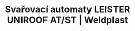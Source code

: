 ---
Link: "file:/Users/vinayakpatel/Downloads/www.weldplast.cz/sk/novinky/zvaracie-automaty-leister-uniroof-atst"
product_name: "null"
product_id: "null"
title: "Svařovací automaty LEISTER UNIROOF AT/ST | Weldplast"
product_desc: ""
product_specs: ""
product_downloads: ""
href: ""
accessories: ""
similar_products: ""
---